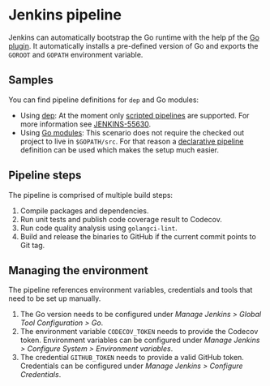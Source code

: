 # Jenkins pipeline

Jenkins can automatically bootstrap the Go runtime with the help pf the [Go plugin](https://wiki.jenkins.io/display/JENKINS/Go+Plugin). It automatically installs a pre-defined version of Go and exports the `GOROOT` and `GOPATH` environment variable.

## Samples

You can find pipeline definitions for `dep` and Go modules:

* Using [dep](./dep/Jenkinsfile): At the moment only [scripted pipelines](https://jenkins.io/doc/book/pipeline/syntax/#scripted-pipeline) are supported. For more information see [JENKINS-55630](https://issues.jenkins-ci.org/browse/JENKINS-55630).
* Using [Go modules](./mod/Jenkinsfile): This scenario does not require the checked out project to live in `$GOPATH/src`. For that reason a [declarative pipeline](https://jenkins.io/doc/book/pipeline/syntax/#declarative-pipeline) definition can be used which makes the setup much easier.

## Pipeline steps

The pipeline is comprised of multiple build steps:

1. Compile packages and dependencies.
2. Run unit tests and publish code coverage result to Codecov.
3. Run code quality analysis using `golangci-lint`.
4. Build and release the binaries to GitHub if the current commit points to Git tag.

## Managing the environment

The pipeline references environment variables, credentials and tools that need to be set up manually.

1. The Go version needs to be configured under _Manage Jenkins > Global Tool Configuration > Go_.
1. The environment variable `CODECOV_TOKEN` needs to provide the Codecov token. Environment variables can be configured under _Manage Jenkins > Configure System > Environment variables_.
2. The credential `GITHUB_TOKEN` needs to provide a valid GitHub token. Credentials can be configured under _Manage Jenkins > Configure Credentials_.